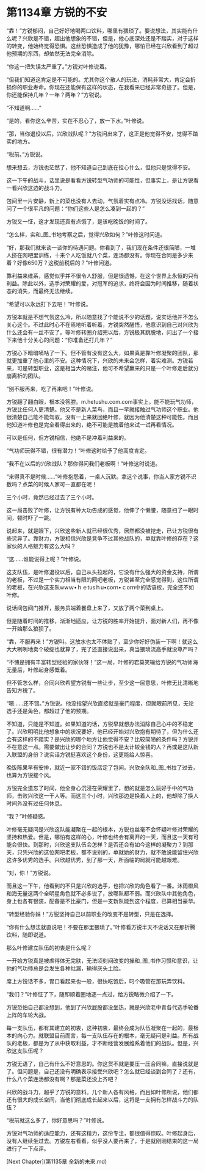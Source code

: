 # 第1134章 方锐的不安

“靠！”方锐郁闷，自己好好地喝两口饮料，哪里有猥琐了。要说想法，其实能有什么呢？兴欣是不错，超出他想象的不错，但是，他心底深处还是不踏实，对于这样的转变，他始终觉得恐惧。这丝恐惧造成了他的犹豫，哪怕已经在兴欣看到了超过他预期的东西，却依然无法完全消除。

“你这一把失误太严重了。”方锐对叶修说着。

“但我们知道这肯定是不可能的。尤其你这个散人的玩法，消耗非常大，肯定会折损你的职业寿命。你现在还能保有这样的状态，在我看来已经非常奇迹了。但是，你还能保持几年？一年？两年？”方锐说。

“不知道啊……”

“是的，看你这么辛苦，实在不忍心了，放一下水。”叶修说。

“那，当你退役以后，兴欣战队呢？”方锐问出来了，这正是他觉得不安，觉得不踏实的地方。

“税前。”方锐说。

想来想去，方锐也茫然了，他不知道自己到底在担心什么，但他只是觉得不安。

这一下午的战斗，话里说是看看方锐转型气功师的可能性，但事实上，是让方锐看一看兴欣这边的战斗力。

包间里一片安静，新上的菜也没有人去动，气氛着实有点冷。方锐没话找话，随意问了一个很平凡的问题：“你们这些人是怎么凑到一起的？”

方锐又一怔，这才发现还真有点饿了，是该吃晚饭的时间了。

“怎么样，实和_图_书地考察之后，觉得兴欣如何？”叶修这时问道。

“好，那我们就来谈一谈你的待遇问题。你看到了，我们现在条件还很简陋，一堆人挤在网吧里训练，十来个人吃饭就八个菜，连汤都没有。你现在合同是多少来着？好像650万？这税前税后的？”叶修问道。

靠利益来维系，感觉似乎并不很令人舒服，但是很遗憾，在这个世界上永恒的只有利益。除此以外，选手对荣耀的爱，对冠军的追求，终将会因为时间推移，随着状态的消失，而最终无法继续。

“希望可以永远打下去吧！”叶修说。

方锐本就是不想气氛这么冷，所以随意找了个能说不少的话题，说实话他并不怎么关心这个。不过此时心不在焉地听着听着，方锐突然醒悟，他意识到自己对兴欣为什么还会有一丝不安了。等叶修转圈介绍完以后，方锐极其跳脱地，问出了一个接下来他十分关心的问题：“你准备还打几年？”

方锐心下暗暗嘀咕了一下。但不管有没有这么大，如果真是靠叶修凝聚的团队，那就更加重了他心里的不安。这种情况下，兴欣的未来会怎样，着实难测。方锐若来，可是转型职业，这是相当大的赌注，他可不希望赢来的只是一个叶修走后就分崩离析的团队。

“别不服再来，吃了再来吧！”叶修说。

方锐翻了翻白眼，根本没答腔。m.hetushu.com.com事实上，能不能玩气功师，方锐比任何人更清楚。他又不是新人菜鸟，而且一早就接触过气功师这个职业。他很清楚自己能不能驾驭。没有一上来就回绝叶修，就因为他清楚这种可能性。而且他知道叶修也是完全看得出来的，绝不可能是拽着他来试一试再看情况。

可以是任何，但方锐相信，他绝不是冲着利益来的。

“气功师玩得不错，很有潜力！”叶修这时给予了他高度肯定。

“我不在以后的兴欣战队？那你得问我们老板啊！”叶修这时说道。

“来得真不是时候……”叶修抱怨着，一桌人沉默。拿这个说事，你当人家方锐不识数吗？点菜的时候人家可一直都在呢！

三个小时，竟然已经过去了三个小时。

这一局击败了叶修，让方锐有种大功告成的感觉，他伸了个懒腰，随意扫了一眼时间，顿时吓了一跳。

说起来，就是眼下，兴欣这些新人就已经很优秀，居然都没被挖走，已让方锐很有些诧异了。靠财力，方锐相信兴欣是竞争不过其他战队的，单就靠叶修的存在？这家伙的人格魅力有这么大吗？

“这……谁能说得上呢？”叶修说。

这支队伍，是叶修退役以后，自己从头拉起的，它没有什么强大的资金支持，所谓的老板，不过是一个实力相当有限的网吧老板，方锐甚至完全感觉得到，这位所谓的老板，在兴欣这支队wwｗ•ｈｅtusｈu•coｍ•ｃoｍ中的话语权，完全还不如叶修。

说话间包间门推开，服务员端着餐盘上来了，又放了两个菜到桌上。

但是随着时间的推移，渐渐地适应，让方锐的胜率开始提升，面对新人们，再不像一开始那么狼狈了。

“靠，不服再来！”方锐叫。这放水也太不体贴了，至少你好好伪装一下啊！就这么大大咧咧地卖个破绽也就算了，完了还直接说出来，真当猥琐流高手就没尊严吗？

“不愧是拥有丰富转型经验的家伙呀！”这一局，叶修的君莫笑输给方锐的气功师海无量后，叶修起身感慨着。

但不管怎么样，合同兴欣希望方锐有一些让步，至少这一层意思，叶修无比清晰地告知方税了。

“嗯……还不错。”方锐说。他没指望兴欣直接就是豪门程度，但就眼前所见，无论选手还是角色，都超过了他的预期。

不知道，只能是不知道。如果知道的话，方锐早就想办法消除自己心中的不稳定了。兴欣明明比他想象中的状况要好，他已经开始对兴欣抱有期待了，但为什么还会有这样的不踏实？是兴欣的哪个地方让他觉得不安？比较简陋的条件吗？方锐并不在意这一点。需要做出让步的合同？方锐也不是太计较金钱的人？再或是这队新入联盟的身份？说实话方锐挺喜欢这个身份，这更能给人惊喜。

晚饭陈果早有安排，就近一家不错的饭店定了包间。兴欣全队和_图_书拉了过去，也算为方锐接个风。

方锐完全遗忘了时间，他全身心沉浸在荣耀里了，想的就是怎么玩好手中的气功师，击败兴欣这一干人等。而这三个小时，兴欣那边是换着人上的，他却除了换人时间外没有过任何休息。

“我？”叶修疑惑。

叶修毫无疑问是兴欣这队能凝聚在一起的根本，方锐也丝毫不会怀疑叶修对荣耀的坚持和热爱。但是，哪怕有这样的心，叶修也终会有离开的一天，而且这一天有可能会很快。到那时，兴欣这支队伍会怎样？是否还会有如今这样的凝聚力？到那天，只凭兴欣的这位网吧老板，都不说别的，单就她的财力，就不敢说能留住兴欣这许多优秀的选手。兴欣越优秀，到了那一天，所面临的局就可能越艰难。

“对，你！”方锐说。

而且这一下午，他看到的不只是兴欣的选手，也把兴欣的角色看了一番。沐雨橙风和海无量这两个全明星角色就不必多说了，放哪队都不弱。而兴欣队中其他角色，身上也各有银装，配备是不比豪门，但是一支新队能到这个程度，已算相当豪华。

“转型经验你妹！”方锐坚持自己以前职业的改变不是转型，只是在选择。

“你有什么想法就直说吧！不要在那里猥琐了。”叶修看方锐半天不说话又在那折腾饮料，随即说道。

那么叶修建立队伍的初衷是什么呢？

一开始方锐真是被虐得体无完肤，无法顷刻间改变的操和_图_书作习惯和意识，让他的气功师总是会发生各种纰漏，输得灰头土脸。

席上方锐话不多，胃口看起来也一般，很快吃饱后，叼个吸管在那玩弄饮料。

“我们？”叶修怔了下，随即顺着圈地逐一点过，给方锐略微介绍了一下。

方锐恐怕自己都没想到，他到了兴欣屁股都没坐热，就是兴欣老中青各代选手轮番上阵的车轮大战。

每一支队伍，都有其建立的初衷，这种初衷，最终会成为队伍凝聚在一起的，最根本的向心力。就联盟目前而言，每一支队伍存在的根本，毫无疑问是利益。所有战队的老板，都是为了从中获取利益，才不断经营发展维系着他们的战队。但是，兴欣这支队伍呢？

方锐无语了，自己有什么不好意思的。你这货不就是要压一压合同嘛，直接说就是了。但问题是，自己还没有明确表示接受兴欣吧？怎么就已经谈到合同了？还有，什么八个菜连汤都没有啊？那是菜还没上齐吧？

兴欣的战斗力，超乎了方锐的意料。几个新人各有风格，而且如叶修所说，他们都还有很大的成长空间，当他们彻底成长起来以后，这将是一支拥有怎样战斗力的队伍？

“税前就这么多了，你好意思吗？”叶修说。

方锐对气功师的适应能力，还有这精力，这份专注，都很值得惊叹。叶修起身后，没有人继续坐过去。方锐左右看看，似乎没人要再来了，于是就刚刚结束的这一局进行了一下点评。



[Next Chapter](第1135章 全新的未来.md)